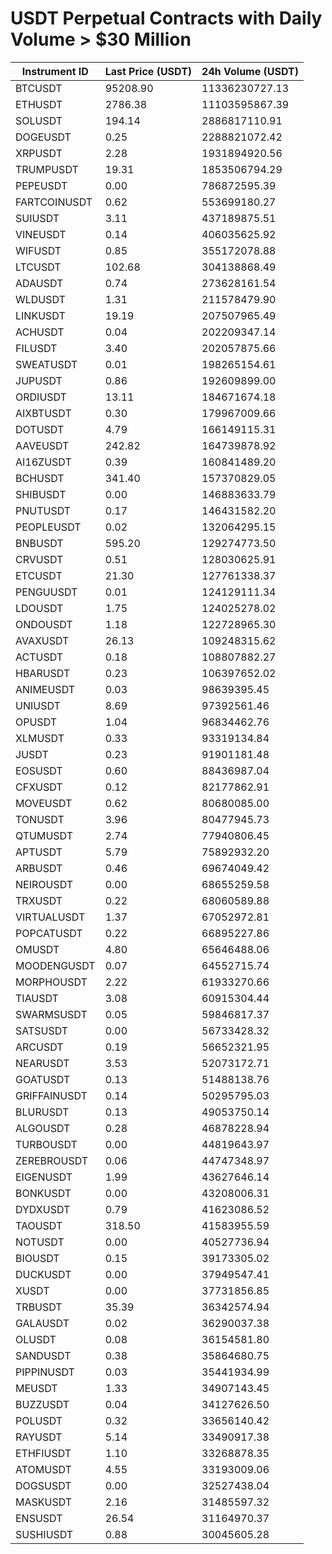 # USDT Perpetual Contracts with Daily Volume > $30 Million

| Instrument ID | Last Price (USDT) | 24h Volume (USDT) |
|---------------|-------------------|-------------------|
| BTCUSDT | 95208.90 | 11336230727.13 |
| ETHUSDT | 2786.38 | 11103595867.39 |
| SOLUSDT | 194.14 | 2886817110.91 |
| DOGEUSDT | 0.25 | 2288821072.42 |
| XRPUSDT | 2.28 | 1931894920.56 |
| TRUMPUSDT | 19.31 | 1853506794.29 |
| PEPEUSDT | 0.00 | 786872595.39 |
| FARTCOINUSDT | 0.62 | 553699180.27 |
| SUIUSDT | 3.11 | 437189875.51 |
| VINEUSDT | 0.14 | 406035625.92 |
| WIFUSDT | 0.85 | 355172078.88 |
| LTCUSDT | 102.68 | 304138868.49 |
| ADAUSDT | 0.74 | 273628161.54 |
| WLDUSDT | 1.31 | 211578479.90 |
| LINKUSDT | 19.19 | 207507965.49 |
| ACHUSDT | 0.04 | 202209347.14 |
| FILUSDT | 3.40 | 202057875.66 |
| SWEATUSDT | 0.01 | 198265154.61 |
| JUPUSDT | 0.86 | 192609899.00 |
| ORDIUSDT | 13.11 | 184671674.18 |
| AIXBTUSDT | 0.30 | 179967009.66 |
| DOTUSDT | 4.79 | 166149115.31 |
| AAVEUSDT | 242.82 | 164739878.92 |
| AI16ZUSDT | 0.39 | 160841489.20 |
| BCHUSDT | 341.40 | 157370829.05 |
| SHIBUSDT | 0.00 | 146883633.79 |
| PNUTUSDT | 0.17 | 146431582.20 |
| PEOPLEUSDT | 0.02 | 132064295.15 |
| BNBUSDT | 595.20 | 129274773.50 |
| CRVUSDT | 0.51 | 128030625.91 |
| ETCUSDT | 21.30 | 127761338.37 |
| PENGUUSDT | 0.01 | 124129111.34 |
| LDOUSDT | 1.75 | 124025278.02 |
| ONDOUSDT | 1.18 | 122728965.30 |
| AVAXUSDT | 26.13 | 109248315.62 |
| ACTUSDT | 0.18 | 108807882.27 |
| HBARUSDT | 0.23 | 106397652.02 |
| ANIMEUSDT | 0.03 | 98639395.45 |
| UNIUSDT | 8.69 | 97392561.46 |
| OPUSDT | 1.04 | 96834462.76 |
| XLMUSDT | 0.33 | 93319134.84 |
| JUSDT | 0.23 | 91901181.48 |
| EOSUSDT | 0.60 | 88436987.04 |
| CFXUSDT | 0.12 | 82177862.91 |
| MOVEUSDT | 0.62 | 80680085.00 |
| TONUSDT | 3.96 | 80477945.73 |
| QTUMUSDT | 2.74 | 77940806.45 |
| APTUSDT | 5.79 | 75892932.20 |
| ARBUSDT | 0.46 | 69674049.42 |
| NEIROUSDT | 0.00 | 68655259.58 |
| TRXUSDT | 0.22 | 68060589.88 |
| VIRTUALUSDT | 1.37 | 67052972.81 |
| POPCATUSDT | 0.22 | 66895227.86 |
| OMUSDT | 4.80 | 65646488.06 |
| MOODENGUSDT | 0.07 | 64552715.74 |
| MORPHOUSDT | 2.22 | 61933270.66 |
| TIAUSDT | 3.08 | 60915304.44 |
| SWARMSUSDT | 0.05 | 59846817.37 |
| SATSUSDT | 0.00 | 56733428.32 |
| ARCUSDT | 0.19 | 56652321.95 |
| NEARUSDT | 3.53 | 52073172.71 |
| GOATUSDT | 0.13 | 51488138.76 |
| GRIFFAINUSDT | 0.14 | 50295795.03 |
| BLURUSDT | 0.13 | 49053750.14 |
| ALGOUSDT | 0.28 | 46878228.94 |
| TURBOUSDT | 0.00 | 44819643.97 |
| ZEREBROUSDT | 0.06 | 44747348.97 |
| EIGENUSDT | 1.99 | 43627646.14 |
| BONKUSDT | 0.00 | 43208006.31 |
| DYDXUSDT | 0.79 | 41623086.52 |
| TAOUSDT | 318.50 | 41583955.59 |
| NOTUSDT | 0.00 | 40527736.94 |
| BIOUSDT | 0.15 | 39173305.02 |
| DUCKUSDT | 0.00 | 37949547.41 |
| XUSDT | 0.00 | 37731856.85 |
| TRBUSDT | 35.39 | 36342574.94 |
| GALAUSDT | 0.02 | 36290037.38 |
| OLUSDT | 0.08 | 36154581.80 |
| SANDUSDT | 0.38 | 35864680.75 |
| PIPPINUSDT | 0.03 | 35441934.99 |
| MEUSDT | 1.33 | 34907143.45 |
| BUZZUSDT | 0.04 | 34127626.50 |
| POLUSDT | 0.32 | 33656140.42 |
| RAYUSDT | 5.14 | 33490917.38 |
| ETHFIUSDT | 1.10 | 33268878.35 |
| ATOMUSDT | 4.55 | 33193009.06 |
| DOGSUSDT | 0.00 | 32527438.04 |
| MASKUSDT | 2.16 | 31485597.32 |
| ENSUSDT | 26.54 | 31164970.37 |
| SUSHIUSDT | 0.88 | 30045605.28 |
